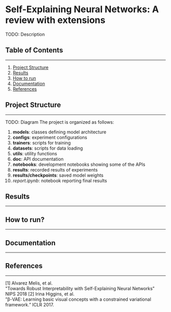 # Self-Explaining Neural Networks: A review with extensions

TODO: Description

## Table of Contents
---
1. [Project Structure](#project-structure)
2. [Results](#results)
3. [How to run](#how-to-run)
4. [Documentation](#documentation)
5. [References](#references)

## Project Structure
---

TODO: Diagram
The project is organized as follows:
1. **models**: classes defining model architecture
2. **configs**: experiment configurations
3. **trainers**: scripts for training
4. **datasets**: scripts for data loading
5. **utils**: utility functions
6. **doc**: API documentation
7. **notebooks**: development notebooks showing some of the APIs
8. **results**: recorded results of experiments
9. **results/checkpoints**: saved model weights
10. *report.ipynb*: notebook reporting final results

## Results
---

## How to run?
---

## Documentation
---

## References
---
[1] Alvarez Melis, et al.  
"Towards Robust Interpretability with Self-Explaining Neural Networks" NIPS 2018
[2] Irina Higgins, et al.  
”β-VAE: Learning basic visual concepts with a constrained variational framework.” ICLR 2017. 
